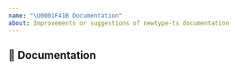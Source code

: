 ```yaml
---
name: "\U0001F41B Documentation"
about: Improvements or suggestions of newtype-ts documentation
---
```


## 📖 Documentation
